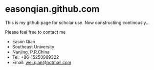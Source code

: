 easonqian.github.com
====================

This is my github page for scholar use. Now constructiing continously...


Please feel free to contact me


* Eason Qian
* Southeast University
* Nanjing, P.R.China
* Tel: +86-15250969322
* Email: wei.qian@hotmail.com
